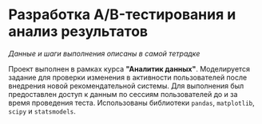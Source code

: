 # Разработка A/B-тестирования и анализ результатов
*Данные и шаги выполнения описаны в самой тетрадке*

Проект выполнен в рамках курса **"Аналитик данных"**. Моделируется задание для проверки изменения в активности пользователей после внедрения новой рекомендательной системы. Для выполнения был предоставлен доступ к данным по сессиям пользователей до и за время проведения теста. Использованы библиотеки `pandas`, `matplotlib`, `scipy` и `statsmodels`.
